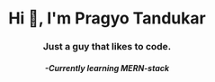 <h1 align="center">Hi 👋, I'm Pragyo Tandukar</h1>
<h3 align="center">Just a guy that likes to code.</h3>
<h5 align="center">-Currently learning MERN-stack</h5>



